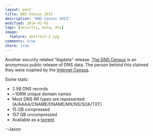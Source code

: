 ```yaml
---
layout: post
title: DNS Census 2013
description: "DNS Census 2013"
modified: 2014-01-01
tags: [security, data, dns]
image:
  feature: abstract-2.jpg
comments: true
share: true
---
```


Another security related "bigdata" release.  [The DNS Census](https://dnscensus2013.neocities.org/index.html) is an anonymous public release of DNS data.  The person behind this claimed they were inspired by the [Internet Census](http://internetcensus2012.bitbucket.org/paper.html).

Some stats:

* 2.5B DNS records
* ~106M unique domain names
* Most DNS RR types are represented (A/AAAA/CNAME/DNAME/MX/NS/SOA/TXT)
* 15 GB compressed
* 157 GB uncompressed
* Available as a [torrent](https://zoink.it/torrent/C89C9C891F7008E124E7382E605D04E3872E5541.torrent)

--Jason
